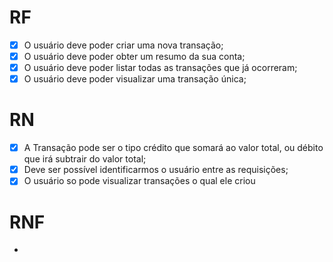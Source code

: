 # RF

- [x] O usuário deve poder criar uma nova transação;
- [x] O usuário deve poder obter um resumo da sua conta;
- [x] O usuário deve poder listar todas as transações que já ocorreram;
- [x] O usuário deve poder visualizar uma transação única;

# RN

- [x] A Transação pode ser o tipo crédito que somará ao valor total, ou débito que irá subtrair do valor total;
- [x] Deve ser possível identificarmos o usuário entre as requisições;
- [x] O usuário so pode visualizar transações o qual ele criou

# RNF

-